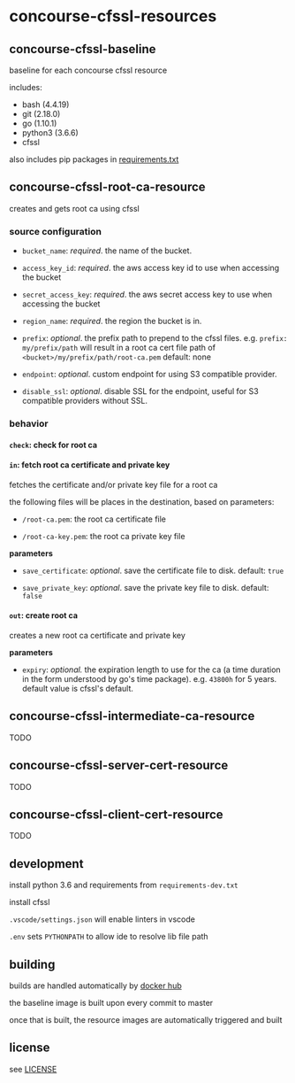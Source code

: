 # concourse-cfssl-resources

## concourse-cfssl-baseline

baseline for each concourse cfssl resource

includes:

- bash (4.4.19)
- git (2.18.0)
- go (1.10.1)
- python3 (3.6.6)
- cfssl

also includes pip packages in [requirements.txt](requirements.txt)

## concourse-cfssl-root-ca-resource

creates and gets root ca using cfssl

### source configuration

- `bucket_name`: _required_. the name of the bucket.

- `access_key_id`: _required_. the aws access key id to use when accessing the bucket

- `secret_access_key`: _required_. the aws secret access key to use when accessing the bucket

- `region_name`: _required_. the region the bucket is in.

- `prefix`: _optional_. the prefix path to prepend to the cfssl files. e.g. `prefix: my/prefix/path` will result in a root ca cert file path of `<bucket>/my/prefix/path/root-ca.pem` default: none

- `endpoint`: _optional_. custom endpoint for using S3 compatible provider.

- `disable_ssl`: _optional_. disable SSL for the endpoint, useful for S3 compatible providers without SSL.

### behavior

#### `check`: check for root ca

#### `in`: fetch root ca certificate and private key

fetches the certificate and/or private key file for a root ca

the following files will be places in the destination, based on parameters:

- `/root-ca.pem`: the root ca certificate file

- `/root-ca-key.pem`: the root ca private key file

**parameters**

- `save_certificate`: _optional_. save the certificate file to disk. default: `true`

- `save_private_key`: _optional_. save the private key file to disk. default: `false`

#### `out`: create root ca

creates a new root ca certificate and private key

**parameters**

- `expiry`: _optional._ the expiration length to use for the ca (a time duration in the form understood by go's time package). e.g. `43800h` for 5 years. default value is cfssl's default.

## concourse-cfssl-intermediate-ca-resource

TODO

## concourse-cfssl-server-cert-resource

TODO

## concourse-cfssl-client-cert-resource

TODO

## development

install python 3.6 and requirements from `requirements-dev.txt`

install cfssl

`.vscode/settings.json` will enable linters in vscode

`.env` sets `PYTHONPATH` to allow ide to resolve lib file path

## building

builds are handled automatically by [docker hub](https://hub.docker.com)

the baseline image is built upon every commit to master

once that is built, the resource images are automatically triggered and built

## license

see [LICENSE](LICENSE)

